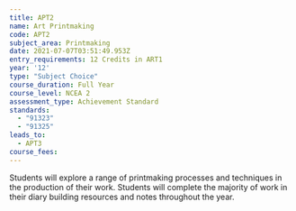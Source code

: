 ```yaml
---
title: APT2
name: Art Printmaking
code: APT2
subject_area: Printmaking
date: 2021-07-07T03:51:49.953Z
entry_requirements: 12 Credits in ART1
year: '12'
type: "Subject Choice"
course_duration: Full Year
course_level: NCEA 2
assessment_type: Achievement Standard
standards:
  - "91323"
  - "91325"
leads_to:
  - APT3
course_fees:
---
```

Students will explore a range of printmaking processes and techniques in the production of their work. Students will complete the majority of work in their diary building resources and notes throughout the year.
